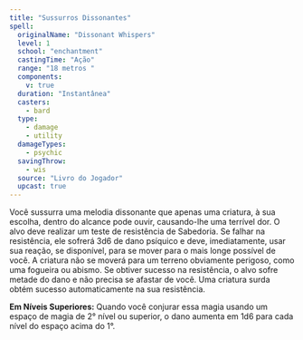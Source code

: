 ```yaml
---
title: "Sussurros Dissonantes"
spell:
  originalName: "Dissonant Whispers"
  level: 1
  school: "enchantment"
  castingTime: "Ação"
  range: "18 metros "
  components:
    v: true
  duration: "Instantânea"
  casters:
    - bard
  type:
    - damage
    - utility
  damageTypes:
    - psychic
  savingThrow:
    - wis
  source: "Livro do Jogador"
  upcast: true
---
```


Você sussurra uma melodia dissonante que apenas uma criatura, à sua escolha, dentro do alcance pode ouvir, causando-lhe uma terrível dor. O alvo deve realizar um teste de resistência de Sabedoria. Se falhar na resistência, ele sofrerá 3d6 de dano psíquico e deve, imediatamente, usar sua reação, se disponível, para se mover para o mais longe possível de você. A criatura não se moverá para um terreno obviamente perigoso, como uma fogueira ou abismo. Se obtiver sucesso na resistência, o alvo sofre metade do dano e não precisa se afastar de você. Uma criatura surda obtém sucesso automaticamente na sua resistência.

**Em Níveis Superiores:** Quando você conjurar essa magia usando um espaço de magia de 2° nível ou superior, o dano aumenta em 1d6 para cada nível do espaço acima do 1°.
